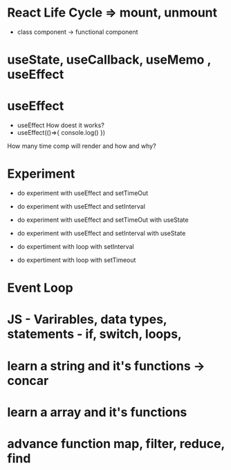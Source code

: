 # React Life Cycle =>  mount, unmount
- class component -> functional component

# useState, useCallback, useMemo , useEffect

# useEffect
- useEffect How doest it works?
- useEffect(()=>{
    console.log()
})

How many time comp will render and how and why?


# Experiment
- do experiment with useEffect and setTimeOut 
- do experiment with useEffect and setInterval
- do experiment with useEffect and setTimeOut with useState
- do experiment with useEffect and setInterval with useState

- do expertiment with loop with setInterval
- do expertiment with loop with setTimeout

# Event Loop

# JS - Varirables, data types, statements - if, switch, loops, 

# learn a string and it's functions -> concar

# learn a array and it's functions

# advance function map, filter, reduce, find